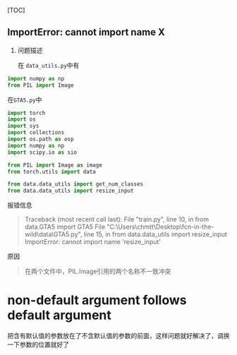 [TOC]

## ImportError: cannot import name X

1. 问题描述

   在 `data_utils.py`中有

```python
import numpy as np
from PIL import Image
```

在`GTA5.py`中

```python
import torch
import os
import sys
import collections
import os.path as osp
import numpy as np 
import scipy.io as sio

from PIL import Image as image
from torch.utils import data

from data.data_utils import get_num_classes
from data.data_utils import resize_input
```

报错信息

> Traceback (most recent call last):
>   File "train.py", line 10, in <module>
>     from data.GTA5 import GTA5
>   File "C:\Users\chmtt\Desktop\fcn-in-the-wild\data\GTA5.py", line 15, in <module>
>     from data.data_utils import resize_input
> ImportError: cannot import name 'resize_input'

原因

> 在两个文件中，PIL.Image引用的两个名称不一致冲突



# non-default argument follows default argument

把含有默认值的参数放在了不含默认值的参数的前面，这样问题就好解决了，调换一下参数的位置就好了 